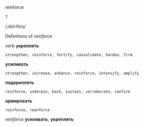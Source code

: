 reinforce

?

/ˌrēinˈfôrs/

Definitions of _reinforce_

verb
**укреплять**

    strengthen, reinforce, fortify, consolidate, harden, firm
**усиливать**

    strengthen, increase, enhance, reinforce, intensify, amplify
**подкреплять**

    reinforce, underpin, back, sustain, corroborate, confirm
**армировать**

    reinforce, reenforce

_reinforce_
**усиливать**, **укреплять**